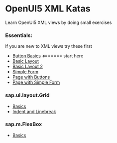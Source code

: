 
# OpenUI5 XML Katas 

Learn OpenUI5 XML views by doing small exercises

### Essentials:
If you are new to XML views try these first
- [Button Basics](http://jsbin.com/kupazaw/12/embed?html,output) <======= start here
- [Basic Layout](http://jsbin.com/daveta/13/embed?html,output)
- [Basic Layout 2](http://jsbin.com/danome/4/embed?html,output)
- [Simple Form](http://jsbin.com/davate/5/embed?html,output)
- [Page with Buttons](http://jsbin.com/hofidir/14/embed?html,output)
- [Page with Simple Form](http://jsbin.com/celovay/3/embed?html,output)

### sap.ui.layout.Grid
- [Basics](http://jsbin.com/zizilu/4/embed?html,output)
- [Indent and Linebreak](http://jsbin.com/faquli/9/embed?html,output) 


### sap.m.FlexBox
- [Basics](http://jsbin.com/zumufe/23/embed?html,output)
